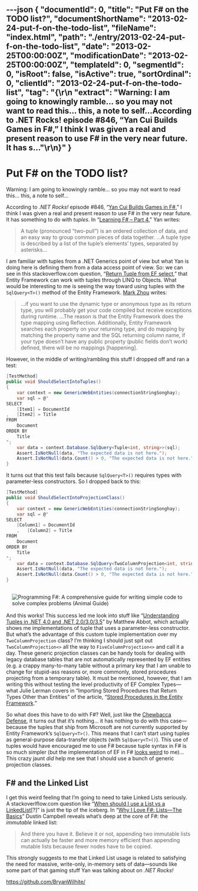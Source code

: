 ---json
{
  "documentId": 0,
  "title": "Put F# on the TODO list?",
  "documentShortName": "2013-02-24-put-f-on-the-todo-list",
  "fileName": "index.html",
  "path": "./entry/2013-02-24-put-f-on-the-todo-list",
  "date": "2013-02-25T00:00:00Z",
  "modificationDate": "2013-02-25T00:00:00Z",
  "templateId": 0,
  "segmentId": 0,
  "isRoot": false,
  "isActive": true,
  "sortOrdinal": 0,
  "clientId": "2013-02-24-put-f-on-the-todo-list",
  "tag": "{\r\n  \"extract\": \"Warning: I am going to knowingly ramble… so you may not want to read this… this, a note to self…According to .NET Rocks! episode #846, “Yan Cui Builds Games in F#,” I think I was given a real and present reason to use F# in the very near future. It has s...\"\r\n}"
}
---

# Put F# on the TODO list?

Warning: I am going to knowingly ramble… so you may not want to read this… this, a note to self…

According to *.NET Rocks!* episode #846, “[Yan Cui Builds Games in F#](http://www.dotnetrocks.com/default.aspx?showNum=846),” I think I was given a real and present reason to use F# in the very near future. It has something to do with *tuples*. In “[Learning F# – Part 4](http://theburningmonk.com/2010/01/learning-f-part-4/),” Yan writes:

<blockquote>

A tuple (pro­nounced “two-pull”) is an ordered collection of data, and an easy way to group common pieces of data together. …A tuple type is described by a list of the tuple’s elements’ types, separated by asterisks…

</blockquote>

I am familiar with tuples from a .NET Generics point of view but what Yan is doing here is defining them from a data access point of view. So: we can see in this stackoverflow.com question, “[Return Tuple from EF select](http://stackoverflow.com/questions/2118688/return-tuple-from-ef-select),” that Entity Framework can work with tuples through LINQ to Objects. What would be interesting to me is seeing the way toward using tuples with the `SqlQuery<T>()` method of the Entity Framework. [Mark Zhou](http://www.markzhou.com/blog/post/2011/06/02/Use-dynamic-type-in-Entity-Framework-41-SqlQuery()-method.aspx) writes:

<blockquote>

…if you want to use the dynamic type or anonymous type as its return type, you will probably get your code compiled but receive exceptions during runtime. …The reason is that the Entity Framework does the type mapping using Reflection. Additionally, Entity Framework searches each property on your returning type, and do mapping by matching the property name and the SQL returning column name, if your type doesn’t have any public property (public fields don’t work) defined, there will be no mappings [happening].

</blockquote>

However, in the middle of writing/rambling this stuff I dropped off and ran a test:

```cs
[TestMethod]
public void ShouldSelectIntoTuples()
{
    var context = new GenericWebEntities(connectionStringSonghay);
    var sql = @"
SELECT
    [Item1] = DocumentId
,   [Item2] = Title
FROM
    Document
ORDER BY
    Title
";
    var data = context.Database.SqlQuery<Tuple<int, string>>(sql);
    Assert.IsNotNull(data, "The expected data is not here.");
    Assert.IsNotNull(data.Count() > 0, "The expected data is not here.");
}
```

It turns out that this test fails because `SqlQuery<T>()` requires types with parameter-less constructors. So I dropped back to this:

```cs
[TestMethod]
public void ShouldSelectIntoProjectionClass()
{
    var context = new GenericWebEntities(connectionStringSonghay);
    var sql = @"
SELECT
    [Column1] = DocumentId
    ,   [Column2] = Title
FROM
    Document
ORDER BY
    Title
";
    var data = context.Database.SqlQuery<TwoColumnProjection<int, string>>(sql);
    Assert.IsNotNull(data, "The expected data is not here.");
    Assert.IsNotNull(data.Count() > 0, "The expected data is not here.");
}
```

[<img alt="Programming F#: A comprehensive guide for writing simple code to solve complex problems (Animal Guide)" src="http://ecx.images-amazon.com/images/I/41DsEYWRNML._SL160_.jpg" style="float:left;margin:16px;">](http://www.amazon.com/Programming-comprehensive-writing-complex-problems/dp/0596153643%3FSubscriptionId%3D1SW6D7X6ZXXR92KVX0G2%26tag%3Dthekintespacec00%26linkCode%3Dxm2%26camp%3D2025%26creative%3D165953%26creativeASIN%3D0596153643 "Programming F#: A comprehensive guide for writing simple code to solve complex problems (Animal Guide)")

And this works! This success led me look into stuff like “[Understanding Tuples in .NET 4.0 and .NET 2.0/3.0/3.5](http://www.fidelitydesign.net/?p=71)” by Matthew Abbot, which actually shows me implementations of tuple that uses a parameter-less constructor. But what’s the advantage of this custom tuple implementation over my `TwoColumnProjection` class? I’m thinking I should just spit out `TwoColumnProjection<>` all the way to `FiveColumnProjection<>` and call it a day. These generic projection classes can be handy tools for dealing with legacy database tables that are not automatically represented by EF entities (e.g. a crappy many-to-many table without a primary key that I am unable to change for stupid-ass reasons or, more commonly, stored procedures projecting from a temporary table). It must be mentioned, however, that I am writing this without testing the level productivity of EF Complex Types—what Julie Lerman covers in “Importing Stored Procedures that Return Types Other than Entities” of the article, “[Stored Procedures in the Entity Framework](http://msdn.microsoft.com/en-us/data/gg699321.aspx).”

So what does this have to do with F#? Well, just like the [Chewbacca Defense](http://en.wikipedia.org/wiki/Chewbacca_defense), it turns out that it’s nothing… it has nothing to do with this case—because the tuples that ship from Microsoft are not currently supported by Entity Framework’s `SqlQuery<T>()`. This means that I can’t start using tuples as general-purpose data-transfer objects (with `SqlQuery<T>()`). This use of tuples would have encouraged me to use F# because tuple syntax in F# is so much simpler (but the implementation of EF in F# [looks weird](http://blogs.msdn.com/b/visualstudio/archive/2011/04/04/f-code-first-development-with-entity-framework-4-1.aspx) to me)… This crazy jaunt *did* help me see that I should use a bunch of generic projection classes.

## F# and the Linked List

I get this weird feeling that I’m going to need to take Linked Lists seriously. A stackoverlflow.com question like “[When should I use a List vs a LinkedList](http://stackoverflow.com/questions/169973/when-should-i-use-a-list-vs-a-linkedlist)[?]” is just the tip of the iceberg. In “[Why I Love F#: Lists—The Basics](http://diditwith.net/2008/03/03/WhyILoveFListsTheBasics.aspx)” Dustin Campbell reveals what’s deep at the core of F#: the *immutable* linked list:

<blockquote>

And there you have it. Believe it or not, appending two immutable lists can actually be faster and more memory efficient than appending mutable lists because fewer nodes have to be copied.

</blockquote>

This strongly suggests to me that Linked List usage is related to satisfying the need for massive, write-only, in-memory sets of data—sounds like some part of that gaming stuff Yan was talking about on *.NET Rocks!*

<https://github.com/BryanWilhite/>

